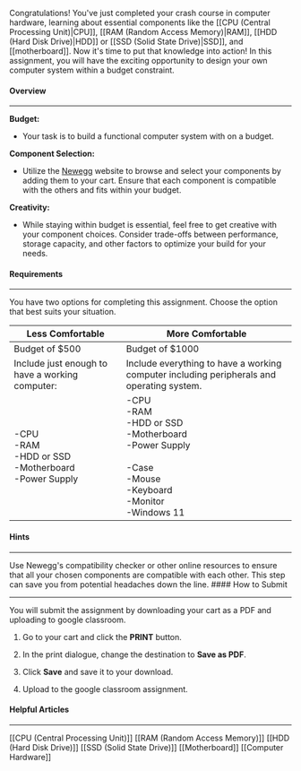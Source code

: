 Congratulations! You've just completed your crash course in computer hardware, learning about essential components like the [[CPU  (Central Processing Unit)|CPU]], [[RAM (Random Access Memory)|RAM]], [[HDD (Hard Disk Drive)|HDD]] or [[SSD (Solid State Drive)|SSD]], and [[motherboard]]. Now it's time to put that knowledge into action! In this assignment, you will have the exciting opportunity to design your own computer system within a budget constraint. 

#### Overview
<hr>

**Budget:**
* Your task is to build a functional computer system with on a budget.

**Component Selection:**
* Utilize the [Newegg](https://www.newegg.com/Components-Storage/Store/ID-1) website to browse and select your components by adding them to your cart. Ensure that each component is compatible with the others and fits within your budget.

**Creativity:** 
* While staying within budget is essential, feel free to get creative with your component choices. Consider trade-offs between performance, storage capacity, and other factors to optimize your build for your needs.
#### Requirements
<hr>

You have two options for completing this assignment. Choose the option that best suits your situation.

| **Less Comfortable**                                         | **More Comfortable**                                                                                                        |
| ------------------------------------------------------------ | --------------------------------------------------------------------------------------------------------------------------- |
| Budget of $500                                               | Budget of $1000                                                                                                             |
| Include just enough to have a working computer:              | Include everything to have a working computer including peripherals and operating system.                                   |
| -CPU<br>-RAM<br>-HDD or SSD<br>-Motherboard<br>-Power Supply | -CPU<br>-RAM<br>-HDD or SSD<br>-Motherboard<br>-Power Supply<br><br>-Case<br>-Mouse<br>-Keyboard<br>-Monitor<br>-Windows 11 |
#### Hints
<hr>
Use Newegg's compatibility checker or other online resources to ensure that all your chosen components are compatible with each other. This step can save you from potential headaches down the line.
#### How to Submit
<hr>

You will submit the assignment by downloading your cart as a PDF and uploading to google classroom.

1. Go to your cart and click the **PRINT** button. 

2. In the print dialogue, change the destination to **Save as PDF**.

3. Click **Save** and save it to your download.

4. Upload to the google classroom assignment.

#### Helpful Articles
<hr>

[[CPU  (Central Processing Unit)]]
[[RAM (Random Access Memory)]]
[[HDD (Hard Disk Drive)]]
[[SSD (Solid State Drive)]]
[[Motherboard]]
[[Computer Hardware]]